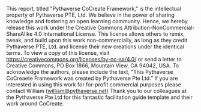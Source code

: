 This report, titled "Pythaverse CoCreate Framework," is the intellectual property of Pythaverse PTE, Ltd. We believe in the power of sharing knowledge and fostering an open learning community. Hence, we hereby release this work under the Creative Commons Attribution-NonCommercial-ShareAlike 4.0 International License. This license allows others to remix, tweak, and build upon this work non-commercially, as long as they credit Pythaverse PTE, Ltd. and license their new creations under the identical terms. To view a copy of this license, visit https://creativecommons.org/licenses/by-nc-sa/4.0/ or send a letter to Creative Commons, PO Box 1866, Mountain View, CA 94042, USA.
To acknowledge the authors, please include the text, “This Pythaverse CoCreaete Framework was created by Pythaverse Pte Ltd.”
If you are interested in using this work for for-profit commercial purposes please contact William (william@pythaverse.net)
Thank you to our colleagues at the Pythaverse Pte Ltd for this fantastic facilitation guide template and their work around CoCreate.
